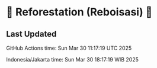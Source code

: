 
# 🌳 Reforestation (Reboisasi) 🌲

## Last Updated

GitHub Actions time: Sun Mar 30 11:17:19 UTC 2025

Indonesia/Jakarta time: Sun Mar 30 18:17:19 WIB 2025
